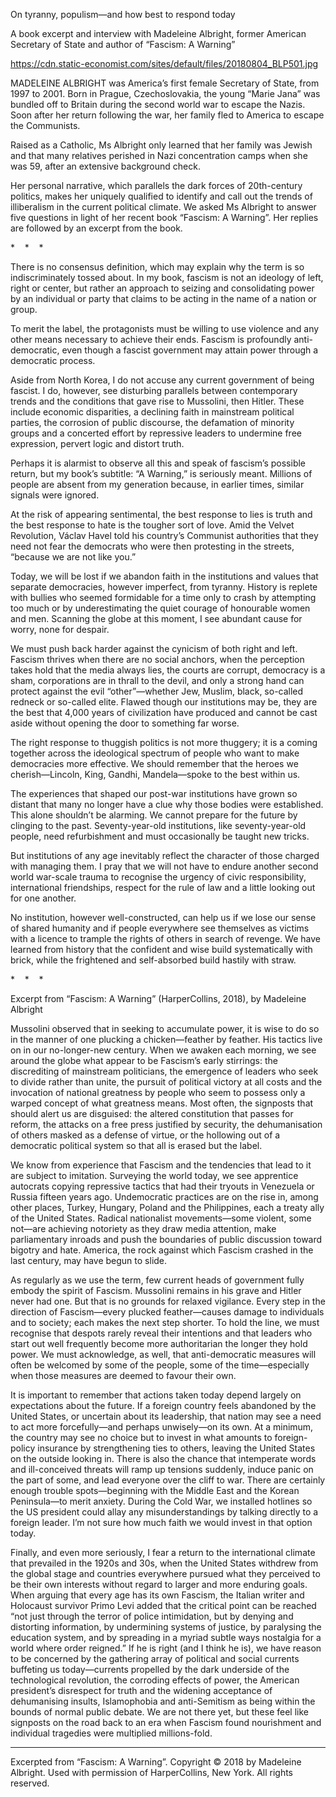 On tyranny, populism—and how best to respond today

A book excerpt and interview with Madeleine Albright, former American Secretary of State and author of “Fascism: A Warning”

https://cdn.static-economist.com/sites/default/files/20180804_BLP501.jpg

MADELEINE ALBRIGHT was America’s first female Secretary of State, from 1997 to 2001. Born in Prague, Czechoslovakia, the young “Marie Jana” was bundled off to Britain during the second world war to escape the Nazis. Soon after her return following the war, her family fled to America to escape the Communists. 

Raised as a Catholic, Ms Albright only learned that her family was Jewish and that many relatives perished in Nazi concentration camps when she was 59, after an extensive background check. 

Her personal narrative, which parallels the dark forces of 20th-century politics, makes her uniquely qualified to identify and call out the trends of illiberalism in the current political climate. We asked Ms Albright to answer five questions in light of her recent book “Fascism: A Warning”. Her replies are followed by an excerpt from the book. 

*    *    *

 There is no consensus definition, which may explain why the term is so indiscriminately tossed about. In my book, fascism is not an ideology of left, right or center, but rather an approach to seizing and consolidating power by an individual or party that claims to be acting in the name of a nation or group. 

To merit the label, the protagonists must be willing to use violence and any other means necessary to achieve their ends. Fascism is profoundly anti-democratic, even though a fascist government may attain power through a democratic process.

 Aside from North Korea, I do not accuse any current government of being fascist. I do, however, see disturbing parallels between contemporary trends and the conditions that gave rise to Mussolini, then Hitler. These include economic disparities, a declining faith in mainstream political parties, the corrosion of public discourse, the defamation of minority groups and a concerted effort by repressive leaders to undermine free expression, pervert logic and distort truth. 

Perhaps it is alarmist to observe all this and speak of fascism’s possible return, but my book’s subtitle: “A Warning,” is seriously meant. Millions of people are absent from my generation because, in earlier times, similar signals were ignored.

 At the risk of appearing sentimental, the best response to lies is truth and the best response to hate is the tougher sort of love. Amid the Velvet Revolution, Václav Havel told his country’s Communist authorities that they need not fear the democrats who were then protesting in the streets, “because we are not like you.” 

Today, we will be lost if we abandon faith in the institutions and values that separate democracies, however imperfect, from tyranny. History is replete with bullies who seemed formidable for a time only to crash by attempting too much or by underestimating the quiet courage of honourable women and men. Scanning the globe at this moment, I see abundant cause for worry, none for despair.

 We must push back harder against the cynicism of both right and left. Fascism thrives when there are no social anchors, when the perception takes hold that the media always lies, the courts are corrupt, democracy is a sham, corporations are in thrall to the devil, and only a strong hand can protect against the evil “other”—whether Jew, Muslim, black, so-called redneck or so-called elite. Flawed though our institutions may be, they are the best that 4,000 years of civilization have produced and cannot be cast aside without opening the door to something far worse. 

The right response to thuggish politics is not more thuggery; it is a coming together across the ideological spectrum of people who want to make democracies more effective. We should remember that the heroes we cherish—Lincoln, King, Gandhi, Mandela—spoke to the best within us.

 The experiences that shaped our post-war institutions have grown so distant that many no longer have a clue why those bodies were established. This alone shouldn’t be alarming. We cannot prepare for the future by clinging to the past. Seventy-year-old institutions, like seventy-year-old people, need refurbishment and must occasionally be taught new tricks. 

But institutions of any age inevitably reflect the character of those charged with managing them. I pray that we will not have to endure another second world war-scale trauma to recognise the urgency of civic responsibility, international friendships, respect for the rule of law and a little looking out for one another. 

No institution, however well-constructed, can help us if we lose our sense of shared humanity and if people everywhere see themselves as victims with a licence to trample the rights of others in search of revenge. We have learned from history that the confident and wise build systematically with brick, while the frightened and self-absorbed build hastily with straw.

*    *    *

Excerpt from “Fascism: A Warning” (HarperCollins, 2018), by Madeleine Albright

Mussolini observed that in seeking to accumulate power, it is wise to do so in the manner of one plucking a chicken—feather by feather. His tactics live on in our no-longer-new century. When we awaken each morning, we see around the globe what appear to be Fascism’s early stirrings: the discrediting of mainstream politicians, the emergence of leaders who seek to divide rather than unite, the pursuit of political victory at all costs and the invocation of national greatness by people who seem to possess only a warped concept of what greatness means. Most often, the signposts that should alert us are disguised: the altered constitution that passes for reform, the attacks on a free press justified by security, the dehumanisation of others masked as a defense of virtue, or the hollowing out of a democratic political system so that all is erased but the label. 

We know from experience that Fascism and the tendencies that lead to it are subject to imitation. Surveying the world today, we see apprentice autocrats copying repressive tactics that had their tryouts in Venezuela or Russia fifteen years ago. Undemocratic practices are on the rise in, among other places, Turkey, Hungary, Poland and the Philippines, each a treaty ally of the United States. Radical nationalist movements—some violent, some not—are achieving notoriety as they draw media attention, make parliamentary inroads and push the boundaries of public discussion toward bigotry and hate. America, the rock against which Fascism crashed in the last century, may have begun to slide.

As regularly as we use the term, few current heads of government fully embody the spirit of Fascism. Mussolini remains in his grave and Hitler never had one. But that is no grounds for relaxed vigilance. Every step in the direction of Fascism—every plucked feather—causes damage to individuals and to society; each makes the next step shorter. To hold the line, we must recognise that despots rarely reveal their intentions and that leaders who start out well frequently become more authoritarian the longer they hold power. We must acknowledge, as well, that anti-democratic measures will often be welcomed by some of the people, some of the time—especially when those measures are deemed to favour their own.

It is important to remember that actions taken today depend largely on expectations about the future. If a foreign country feels abandoned by the United States, or uncertain about its leadership, that nation may see a need to act more forcefully—and perhaps unwisely—on its own. At a minimum, the country may see no choice but to invest in what amounts to foreign-policy insurance by strengthening ties to others, leaving the United States on the outside looking in. There is also the chance that intemperate words and ill-conceived threats will ramp up tensions suddenly, induce panic on the part of some, and lead everyone over the cliff to war. There are certainly enough trouble spots—beginning with the Middle East and the Korean Peninsula—to merit anxiety. During the Cold War, we installed hotlines so the US president could allay any misunderstandings by talking directly to a foreign leader. I’m not sure how much faith we would invest in that option today.

Finally, and even more seriously, I fear a return to the international climate that prevailed in the 1920s and 30s, when the United States withdrew from the global stage and countries everywhere pursued what they perceived to be their own interests without regard to larger and more enduring goals. When arguing that every age has its own Fascism, the Italian writer and Holocaust survivor Primo Levi added that the critical point can be reached “not just through the terror of police intimidation, but by denying and distorting information, by undermining systems of justice, by paralysing the education system, and by spreading in a myriad subtle ways nostalgia for a world where order reigned.” If he is right (and I think he is), we have reason to be concerned by the gathering array of political and social currents buffeting us today—currents propelled by the dark underside of the technological revolution, the corroding effects of power, the American president’s disrespect for truth and the widening acceptance of dehumanising insults, Islamophobia and anti-Semitism as being within the bounds of normal public debate. We are not there yet, but these feel like signposts on the road back to an era when Fascism found nourishment and individual tragedies were multiplied millions-fold.

_____________

Excerpted from “Fascism: A Warning”. Copyright © 2018 by Madeleine Albright. Used with permission of HarperCollins, New York. All rights reserved.